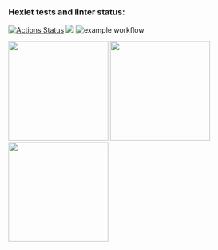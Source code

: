### Hexlet tests and linter status:
[![Actions Status](https://github.com/VladislavTolstikov/python-project-lvl1/workflows/hexlet-check/badge.svg)](https://github.com/VladislavTolstikov/python-project-lvl1/actions)
<a href="https://codeclimate.com/github/codeclimate/codeclimate/maintainability"><img src="https://api.codeclimate.com/v1/badges/a99a88d28ad37a79dbf6/maintainability" /></a>
![example workflow](https://github.com/VladislavTolstikov/python-project-lvl1/actions/workflows/my-lint.yml/badge.svg)

<a href="https://asciinema.org/a/483576" target="_blank"><img src="https://asciinema.org/a/483576.svg" width="200" height="200" /></a>
<a href="https://asciinema.org/a/Bt7YEvZvc20VOncIT2roLTmoH" target="_blank"><img src="https://asciinema.org/a/Bt7YEvZvc20VOncIT2roLTmoH.svg" width="200" height="200" /></a>
<a href="https://asciinema.org/a/lJoAA5OqAffoiY7OgMzLRT3xA" target="_blank"><img src="https://asciinema.org/a/lJoAA5OqAffoiY7OgMzLRT3xA.svg" width="200" height="200"  /></a>
